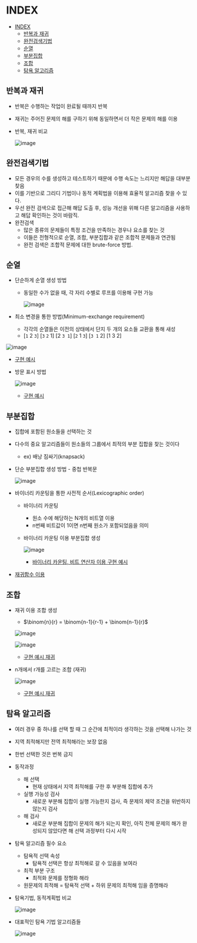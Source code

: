 # INDEX

- [INDEX](#index)
  - [반복과 재귀](#반복과-재귀)
  - [완전검색기법](#완전검색기법)
  - [순열](#순열)
  - [부분집합](#부분집합)
  - [조합](#조합)
  - [탐욕 알고리즘](#탐욕-알고리즘)

## 반복과 재귀

* 반복은 수행하는 작업이 완료될 때까지 반복
* 재귀는 주어진 문제의 해를 구하기 위해 동일하면서 더 작은 문제의 해를 이용

* 반복, 재귀 비교

  ![image](https://user-images.githubusercontent.com/122508528/227824501-e2613403-a063-4543-a140-fa78085ddc26.png)


## 완전검색기법

* 모든 경우의 수를 생성하고 테스트하기 때문에 수행 속도는 느리지만 해답을 대부분 찾음
* 이를 기반으로 그리디 기법이나 동적 계획법을 이용해 효율적 알고리즘 찾을 수 있다.
* 우선 완전 검색으로 접근해 해답 도출 후, 성능 개선을 위해 다른 알고리즘을 사용하고 해답 확인하는 것이 바람직.
* 완전검색
  * 많은 종류의 문제들이 특정 조건을 만족하는 경우나 요소를 찾는 것
  * 이들은 전형적으로 순열, 조합, 부분집합과 같은 조합적 문제들과 연관됨
  * 완전 검색은 조합적 문제에 대한 brute-force 방법.

## 순열

* 단순하게 순열 생성 방법
  * 동일한 수가 없을 때, 각 자리 수별로 루프를 이용해 구현 가능

    ![image](https://user-images.githubusercontent.com/122508528/227826141-808a9655-ce5e-4b28-a096-691289792f20.png)

* 최소 변경을 통한 방법(Minimum-exchange requirement)
  * 각각의 순열들은 이전의 상태에서 단지 두 개의 요소들 교환을 통해 새성
  * [`1` 2 `3`] [`3` `2` 1] [2 `3 1`] [`2` 1 `3`] [`3 1` 2] [1 3 2]

![image](https://user-images.githubusercontent.com/122508528/227827560-6ef8f354-ce6d-48e4-805a-256755db515a.png)

* [구현 예시](https://github.com/rlaehd12/TIL/blob/main/algorithm/0216permutation.py)

* 방문 표시 방법

  ![image](https://user-images.githubusercontent.com/122508528/227829992-b5ffbf37-75e8-4a34-ae95-16fd54f08f57.png)

  * [구현 예시](https://github.com/rlaehd12/TIL/blob/main/algorithm/0216permutation.py)


## 부분집합

* 집합에 포함된 원소들을 선택하는 것
* 다수의 중요 알고리즘들이 원소들의 그룹에서 최적의 부분 집합을 찾는 것이다
  * ex) 배낭 짐싸기(knapsack)

* 단순 부분집합 생성 방법 - 중첩 반복문

  ![image](https://user-images.githubusercontent.com/122508528/228093841-4e7f5553-dcff-4eb5-9f59-c128d02012b6.png)

* 바이너리 카운팅을 통한 사전적 순서(Lexicographic order)
  * 바이너리 카운팅
    * 원소 수에 해당하는 N개의 비트열 이용
    * n번째 비트값이 1이면 n번째 원소가 포함되었음을 의미
  * 바이너리 카운팅 이용 부분집합 생성

    ![image](https://user-images.githubusercontent.com/122508528/228094581-1c59f992-443a-43de-9258-2359c0a57747.png)

    * [바이너리 카운팅, 비트 연산자 이용 구현 예시](https://github.com/rlaehd12/TIL/blob/main/algorithm/0206subset.py)

* [재귀함수 이용](https://github.com/rlaehd12/TIL/blob/main/algorithm/0216subset.py)

## 조합

* 재귀 이용 조합 생성

  * $\binom{n}{r} = \binom{n-1}{r-1} + \binom{n-1}{r}$   

  ![image](https://user-images.githubusercontent.com/122508528/228095545-c3a273a4-db23-4be5-96a5-6c160af9723c.png)

  ![image](https://user-images.githubusercontent.com/122508528/228098557-e5e50dc8-af8c-4f25-8cbc-d90d707b2c20.png)

  * [구현 예시 재귀](https://github.com/rlaehd12/TIL/blob/main/algorithm/comb.py)

* n개에서 r개를 고르는 조합 (재귀)

  ![image](https://user-images.githubusercontent.com/122508528/228098625-7a644cd2-f9df-41a3-90d1-bea08fa16e60.png)

  * [구현 예시 재귀](https://github.com/rlaehd12/TIL/blob/main/algorithm/comb.py)


## 탐욕 알고리즘

* 여러 경우 중 하나를 선택 할 때 그 순간에 최적이라 생각하는 것을 선택해 나가는 것
* 지역 최적해지만 전역 최적해라는 보장 없음
* 한번 선택한 것은 번복 금지
* 동작과정
  * 해 선택
    * 현재 상태에서 지역 최적해를 구한 후 부분해 집합에 추가
  * 실행 가능성 검사
    * 새로운 부분해 집합이 실행 가능한지 검사, 즉 문제의 제약 조건을 위반하지 않는지 검사
  * 해 검사
    * 새로운 부분해 집합이 문제의 해가 되는지 확인, 아직 전체 문제의 해가 완성되지 않았다면 해 선택 과정부터 다시 시작

* 탐욕 알고리즘 필수 요소
  * 탐욕적 선택 속성
    * 탐욕적 선택은 항상 최적해로 갈 수 있음을 보여라
  * 최적 부분 구조
    * 최적화 문제를 정형화 해라
  * 원문제의 최적해 = 탐욕적 선택 + 하위 문제의 최적해 임을 증명해라

* 탐욕기법, 동적계획법 비교

  ![image](https://user-images.githubusercontent.com/122508528/228104685-6f8fca05-5a0f-42fe-8e5f-ed26a85403ae.png)

* 대표적인 탐욕 기법 알고리즘들

  ![image](https://user-images.githubusercontent.com/122508528/228104845-bc888552-f49c-476c-9997-f9549519f6ee.png)
